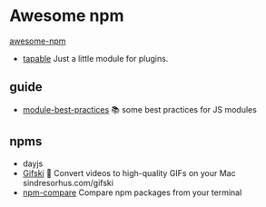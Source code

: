 # Awesome npm

[awesome-npm](https://github.com/sindresorhus/awesome-npm)

- [tapable](https://github.com/webpack/tapable) Just a little module for plugins.

## guide

- [module-best-practices](https://github.com/mattdesl/module-best-practices) 📚 some best practices for JS modules

## npms

- dayjs
- [Gifski](https://github.com/sindresorhus/Gifski) 🌈 Convert videos to high-quality GIFs on your Mac sindresorhus.com/gifski
- [npm-compare](https://github.com/sanchitgn/npm-compare) Compare npm packages from your terminal
